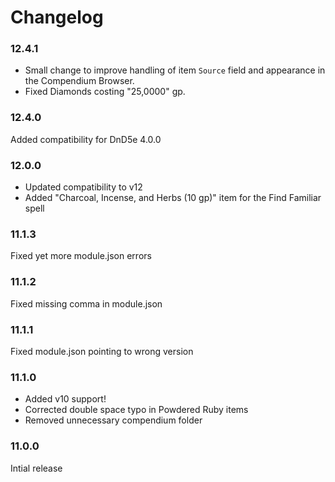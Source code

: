 # Changelog

### 12.4.1

- Small change to improve handling of item `Source` field and appearance in the Compendium Browser.
- Fixed Diamonds costing "25,0000" gp.

### 12.4.0

Added compatibility for DnD5e 4.0.0

### 12.0.0

- Updated compatibility to v12
- Added "Charcoal, Incense, and Herbs (10 gp)" item for the Find Familiar spell

### 11.1.3

Fixed yet more module.json errors

### 11.1.2

Fixed missing comma in module.json

### 11.1.1

Fixed module.json pointing to wrong version

### 11.1.0

- Added v10 support!
- Corrected double space typo in Powdered Ruby items
- Removed unnecessary compendium folder

### 11.0.0

Intial release
